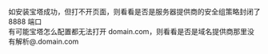 如安装宝塔成功，但打不开页面，则看看是否是服务器提供商的安全组策略封闭了 8888 端口      
有可能宝塔怎么配置都无法打开 domain.com，则看看是否是域名提供商那里没有解析@.domain.com     
